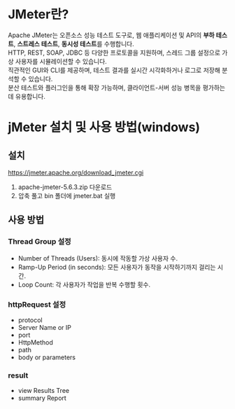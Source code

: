 # JMeter란?  
Apache JMeter는 오픈소스 성능 테스트 도구로, 웹 애플리케이션 및 API의 **부하 테스트**, **스트레스 테스트**, **동시성 테스트**를 수행합니다.  
HTTP, REST, SOAP, JDBC 등 다양한 프로토콜을 지원하며, 스레드 그룹 설정으로 가상 사용자를 시뮬레이션할 수 있습니다.  
직관적인 GUI와 CLI를 제공하며, 테스트 결과를 실시간 시각화하거나 로그로 저장해 분석할 수 있습니다.  
분산 테스트와 플러그인을 통해 확장 가능하며, 클라이언트-서버 성능 병목을 평가하는 데 유용합니다.

# jMeter 설치 및 사용 방법(windows)
## 설치
https://jmeter.apache.org/download_jmeter.cgi
1. apache-jmeter-5.6.3.zip 다운로드
2. 압축 풀고 bin 폴더에 jmeter.bat 실행

## 사용 방법
### Thread Group 설정
- Number of Threads (Users): 동시에 작동할 가상 사용자 수.
- Ramp-Up Period (in seconds): 모든 사용자가 동작을 시작하기까지 걸리는 시간.
- Loop Count: 각 사용자가 작업을 반복 수행할 횟수.
### httpRequest 설정
- protocol
- Server Name or IP
- port
- HttpMethod
- path
- body or parameters
### result
- view Results Tree
- summary Report

